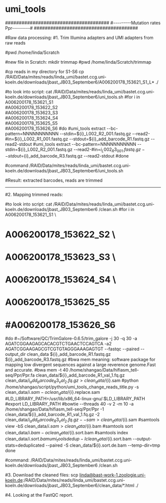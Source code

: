 # umi_tools

######################################
#---------Mutation rates Ppr---------#
######################################


#Raw data processing:
#1. Trim Illumina adapters and UMI adapters from raw reads

#pwd
/home/linda/Scratch

#new file in Scratch: mkdir trimmap
#pwd
/home/linda/Scratch/trimmap

#cp reads in my directory for S1-S6
cp /RAID/Data/mites/reads/linda_umi/bastet.ccg.uni-koeln.de/downloads/jbast_JB03_September6/A006200178_153621_S1_L* ./


#to look into script:
cat /RAID/Data/mites/reads/linda_umi/bastet.ccg.uni-koeln.de/downloads/jbast_JB03_September6/uni_tools.sh
#for i in A006200178_153621_S1 \
#A006200178_153622_S2 \
#A006200178_153623_S3 \
#A006200178_153624_S4 \
#A006200178_153625_S5 \
#A006200178_153626_S6
#do
#umi_tools extract --bc-pattern=NNNNNNNNNNN --stdin=${i}_L002_R2_001.fastq.gz --read2-#in=${i}_L002_R1_001.fastq.gz --stdout=${i}_add_barcode_R1.fastq.gz --read2-stdout
#umi_tools extract --bc-pattern=NNNNNNNNNNN --stdin=${i}_L002_R2_001.fastq.gz --read2-#in=${i}_L002_R3_001.fastq.gz --stdout=${i}_add_barcode_R3.fastq.gz --read2-stdout
#done

#command
/RAID/Data/mites/reads/linda_umi/bastet.ccg.uni-koeln.de/downloads/jbast_JB03_September6/uni_tools.sh
 
 #Result: extracted barcodes, reads are trimmed

-----
#2. Mapping trimmed reads:

#to look into script: 
cat /RAID/Data/mites/reads/linda_umi/bastet.ccg.uni-koeln.de/downloads/jbast_JB03_September6
/clean.sh
#for i in A006200178_153621_S1 \
#	A006200178_153622_S2 \
#	A006200178_153623_S3 \
#	A006200178_153624_S4 \
#	A006200178_153625_S5
#	#A006200178_153626_S6
#do
	#~/Software/QC/TrimGalore-0.6.5/trim_galore -j 30 -q 30 -a AGATCGGAAGAGCACACGTCTGAACTCCAGTCA -a2 AGATCGGAAGAGCGTCGTGTAGGGAAAGAGTGT --fastqc --paired --output_dir clean_data ${i}_add_barcode_R1.fastq.gz ${i}_add_barcode_R3.fastq.gz 
  #bwa mem meaning: software package for mapping low divergent sequences against a large reverence genome.Fast and accurate. 
	#bwa mem -t 40 /home/shangao/Data/hifiasm_tell-seq/Ppr/Ppr.fa clean_data/${i}_add_barcode_R1_val_1.fq.gz clean_data/${i}_add_barcode_R3_val_2.fq.gz > clean_data/${i}.sam
	#python /home/shangao/script/python/umi_tools_change_reads_title.py -s clean_data/${i}.sam -o clean_data/${i}.replace.sam
	#LD_LIBRARY_PATH=/usr/lib/x86_64-linux-gnu/:$LD_LIBRARY_PATH
	#export LD_LIBRARY_PATH
	#bowtie --threads 40 -v 2 -m 10 -a /home/shangao/Data/hifiasm_tell-seq/Ppr/Ppr -1 clean_data/${i}_add_barcode_R1_val_1.fq.gz -2 clean_data/${i}_add_barcode_R3_val_2.fq.gz  --sam > clean_data/${i}.sam
	#samtools view -bS clean_data/${i}.sam > clean_data/${i}.bam
	#samtools sort clean_data/${i}.bam -o clean_data/${i}.sort.bam
	#samtools index clean_data/${i}.sort.bam
	umi_tools dedup -I clean_data/${i}.sort.bam --output-stats=deduplicated --paired -S clean_data/${i}.sort.de.bam --temp-dir=tmp
done

#command: /RAID/Data/mites/reads/linda_umi/bastet.ccg.uni-koeln.de/downloads/jbast_JB03_September6
/clean.sh


#3. Download the cleaned files: scp  linda@bast-work-1.zoologie.uni-koeln.de:/RAID/Data/mites/reads/linda_umi/bastet.ccg.uni-koeln.de/downloads/jbast_JB03_September6/clean_data/*.html ./

#4. Looking at the FastQC report.

